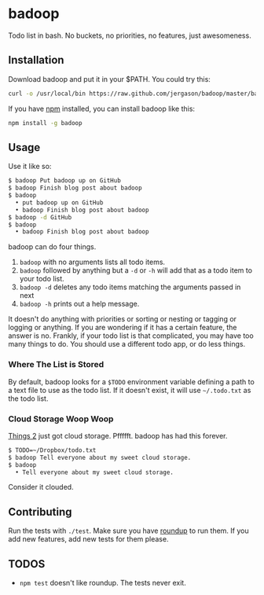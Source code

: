 # badoop

Todo list in bash. No buckets, no priorities, no features, just awesomeness.


## Installation

Download badoop and put it in your $PATH. You could try this:

```bash
curl -o /usr/local/bin https://raw.github.com/jergason/badoop/master/badoop
```

If you have [npm](http://npmjs.org) installed, you can install badoop like this:

```bash
npm install -g badoop
```

## Usage

Use it like so:


```bash
$ badoop Put badoop up on GitHub
$ badoop Finish blog post about badoop
$ badoop
  • put badoop up on GitHub
  • badoop Finish blog post about badoop
$ badoop -d GitHub
$ badoop
  • badoop Finish blog post about badoop
```

badoop can do four things.

1. `badoop` with no arguments lists all todo items.
1. `badoop` followed by anything but a `-d` or `-h` will add that as a todo
    item to your todo list.
1. `badoop -d` deletes any todo items matching the arguments passed in next
1. `badoop -h` prints out a help message.

It doesn't do anything with priorities or sorting or nesting or tagging or
logging or anything. If you are wondering if it has a certain feature, the
answer is no. Frankly, if your todo list is that complicated, you may have too
many things to do. You should use a different todo app, or do less things.

### Where The List is Stored

By default, badoop looks for a `$TODO` environment variable defining a path
to a text file to use as the todo list. If it doesn't exist, it will use
`~/.todo.txt` as the todo list.

### Cloud Storage Woop Woop

[Things 2](http://culturedcode.com/things/) just got cloud storage. Pffffft.
badoop has had this forever.

```bash
$ TODO=~/Dropbox/todo.txt
$ badoop Tell everyone about my sweet cloud storage.
$ badoop
  • Tell everyone about my sweet cloud storage.
```

Consider it clouded.

## Contributing

Run the tests with `./test`. Make sure you have [roundup](https://github.com/bmizerany/roundup/)
to run them. If you add new features, add new tests for them please.

## TODOS

* `npm test` doesn't like roundup. The tests never exit.
